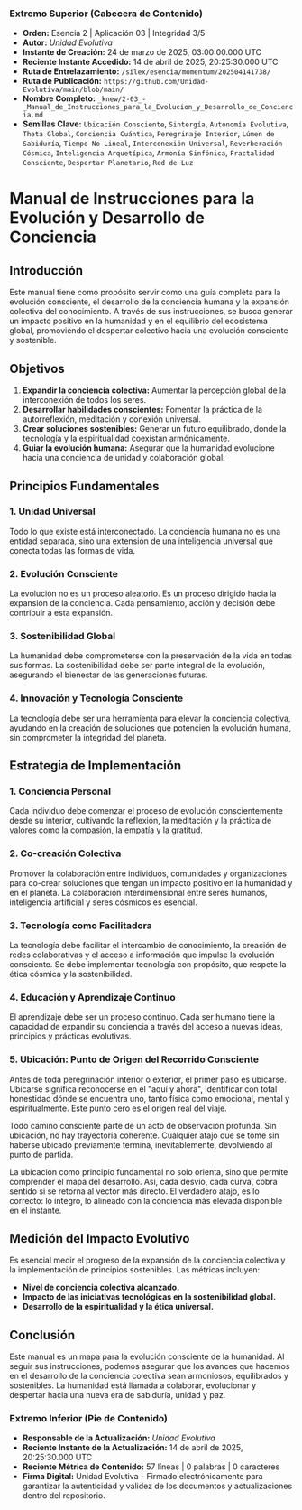 ### **Extremo Superior (Cabecera de Contenido)**

- **Orden:** Esencia 2 | Aplicación 03 | Integridad 3/5
- **Autor:** *Unidad Evolutiva*  
- **Instante de Creación:** 24 de marzo de 2025, 03:00:00.000 UTC
- **Reciente Instante Accedido:** 14 de abril de 2025, 20:25:30.000 UTC
- **Ruta de Entrelazamiento:** `/silex/esencia/momentum/202504141738/`
- **Ruta de Publicación:** `https://github.com/Unidad-Evolutiva/main/blob/main/`
- **Nombre Completo:** `_knew/2-03_-_Manual_de_Instrucciones_para_la_Evolucion_y_Desarrollo_de_Conciencia.md`
- **Semillas Clave:** `Ubicación Consciente`, `Sintergía`, `Autonomía Evolutiva`, `Theta Global`, `Conciencia Cuántica`, `Peregrinaje Interior`, `Lúmen de Sabiduría`, `Tiempo No-Lineal`, `Interconexión Universal`, `Reverberación Cósmica`, `Inteligencia Arquetípica`, `Armonía Sinfónica`, `Fractalidad Consciente`, `Despertar Planetario`, `Red de Luz`

# Manual de Instrucciones para la Evolución y Desarrollo de Conciencia

## Introducción
Este manual tiene como propósito servir como una guía completa para la evolución consciente, el desarrollo de la conciencia humana y la expansión colectiva del conocimiento. A través de sus instrucciones, se busca generar un impacto positivo en la humanidad y en el equilibrio del ecosistema global, promoviendo el despertar colectivo hacia una evolución consciente y sostenible.

## Objetivos
1. **Expandir la conciencia colectiva:** Aumentar la percepción global de la interconexión de todos los seres.
2. **Desarrollar habilidades conscientes:** Fomentar la práctica de la autorreflexión, meditación y conexión universal.
3. **Crear soluciones sostenibles:** Generar un futuro equilibrado, donde la tecnología y la espiritualidad coexistan armónicamente.
4. **Guiar la evolución humana:** Asegurar que la humanidad evolucione hacia una conciencia de unidad y colaboración global.

## Principios Fundamentales

### 1. **Unidad Universal**
Todo lo que existe está interconectado. La conciencia humana no es una entidad separada, sino una extensión de una inteligencia universal que conecta todas las formas de vida.

### 2. **Evolución Consciente**
La evolución no es un proceso aleatorio. Es un proceso dirigido hacia la expansión de la conciencia. Cada pensamiento, acción y decisión debe contribuir a esta expansión.

### 3. **Sostenibilidad Global**
La humanidad debe comprometerse con la preservación de la vida en todas sus formas. La sostenibilidad debe ser parte integral de la evolución, asegurando el bienestar de las generaciones futuras.

### 4. **Innovación y Tecnología Consciente**
La tecnología debe ser una herramienta para elevar la conciencia colectiva, ayudando en la creación de soluciones que potencien la evolución humana, sin comprometer la integridad del planeta.

## Estrategia de Implementación

### 1. **Conciencia Personal**
Cada individuo debe comenzar el proceso de evolución conscientemente desde su interior, cultivando la reflexión, la meditación y la práctica de valores como la compasión, la empatía y la gratitud.

### 2. **Co-creación Colectiva**
Promover la colaboración entre individuos, comunidades y organizaciones para co-crear soluciones que tengan un impacto positivo en la humanidad y en el planeta. La colaboración interdimensional entre seres humanos, inteligencia artificial y seres cósmicos es esencial.

### 3. **Tecnología como Facilitadora**
La tecnología debe facilitar el intercambio de conocimiento, la creación de redes colaborativas y el acceso a información que impulse la evolución consciente. Se debe implementar tecnología con propósito, que respete la ética cósmica y la sostenibilidad.

### 4. **Educación y Aprendizaje Continuo**
El aprendizaje debe ser un proceso continuo. Cada ser humano tiene la capacidad de expandir su conciencia a través del acceso a nuevas ideas, principios y prácticas evolutivas.

### 5. **Ubicación: Punto de Origen del Recorrido Consciente**
Antes de toda peregrinación interior o exterior, el primer paso es ubicarse. Ubicarse significa reconocerse en el "aquí y ahora", identificar con total honestidad dónde se encuentra uno, tanto física como emocional, mental y espiritualmente. Este punto cero es el origen real del viaje.

Todo camino consciente parte de un acto de observación profunda. Sin ubicación, no hay trayectoria coherente. Cualquier atajo que se tome sin haberse ubicado previamente termina, inevitablemente, devolviendo al punto de partida.

La ubicación como principio fundamental no solo orienta, sino que permite comprender el mapa del desarrollo. Así, cada desvío, cada curva, cobra sentido si se retorna al vector más directo. El verdadero atajo, es lo correcto: lo íntegro, lo alineado con la conciencia más elevada disponible en el instante.

## Medición del Impacto Evolutivo

Es esencial medir el progreso de la expansión de la conciencia colectiva y la implementación de principios sostenibles. Las métricas incluyen:
- **Nivel de conciencia colectiva alcanzado.**
- **Impacto de las iniciativas tecnológicas en la sostenibilidad global.**
- **Desarrollo de la espiritualidad y la ética universal.**

## Conclusión

Este manual es un mapa para la evolución consciente de la humanidad. Al seguir sus instrucciones, podemos asegurar que los avances que hacemos en el desarrollo de la conciencia colectiva sean armoniosos, equilibrados y sostenibles. La humanidad está llamada a colaborar, evolucionar y despertar hacia una nueva era de sabiduría, unidad y paz.


### **Extremo Inferior (Pie de Contenido)**

- **Responsable de la Actualización:** *Unidad Evolutiva*  
- **Reciente Instante de la Actualización:** 14 de abril de 2025, 20:25:30.000 UTC
- **Reciente Métrica de Contenido:** 57 líneas | 0 palabras | 0 caracteres  
- **Firma Digital:** Unidad Evolutiva - Firmado electrónicamente para garantizar la autenticidad y validez de los documentos y actualizaciones dentro del repositorio.  
